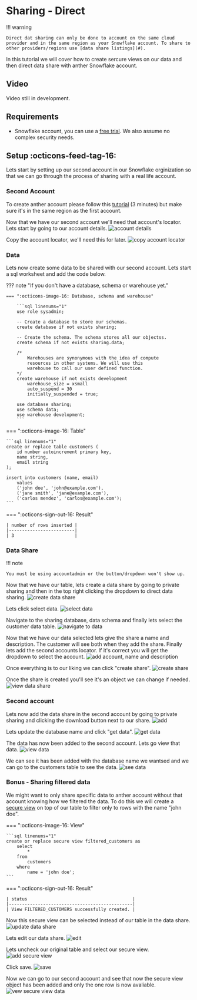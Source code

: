 # Sharing - Direct
!!! warning 

    Direct dat sharing can only be done to account on the same cloud provider and in the same region as your Snowflake account. To share to other providers/regions use [data share listings](#).

In this tutorial we will cover how to create sercure views on our data and then direct data share with anther Snowflake account.

## Video
Video still in development.

## Requirements
- Snowflake account, you can use a [free trial](https://signup.snowflake.com/). We also assume no complex security needs.

## Setup  :octicons-feed-tag-16:
Lets start by setting up our second account in our Snowflake orginization so that we can go through the process of sharing with a real life account.

### Second Account
To create anther account please follow this [tutorial](https://sfc-gh-dwilczak.github.io/tutorials/configurations/account/add/) (3 minutes) but make sure it's in the same region as the first account.

Now that we have our second account we'll need that account's locator. Lets start by going to our account details.
![account details](images/01.png)

Copy the account locator, we'll need this for later.
![copy account locator](images/02.png)


### Data
Lets now create some data to be shared with our second account. Lets start a sql worksheet and add the code below.

??? note "If you don't have a database, schema or warehouse yet."

    === ":octicons-image-16: Database, schema and warehouse"

        ```sql linenums="1"
        use role sysadmin;
        
        -- Create a database to store our schemas.
        create database if not exists sharing;

        -- Create the schema. The schema stores all our objectss.
        create schema if not exists sharing.data;

        /*
            Warehouses are synonymous with the idea of compute
            resources in other systems. We will use this
            warehouse to call our user defined function.
        */
        create warehouse if not exists development 
            warehouse_size = xsmall
            auto_suspend = 30
            initially_suspended = true;

        use database sharing;
        use schema data;
        use warehouse development;
        ```


=== ":octicons-image-16: Table"

    ```sql linenums="1"  
    create or replace table customers (
        id number autoincrement primary key,
        name string,
        email string
    );

    insert into customers (name, email)
        values
        ('john doe', 'john@example.com'),
        ('jane smith', 'jane@example.com'),
        ('carlos mendez', 'carlos@example.com');
    ```

=== ":octicons-sign-out-16: Result"

    | number of rows inserted |
    |-------------------------|
    | 3                       |

### Data Share
!!! note

    You must be using accountadmin or the button/dropdown won't show up. 

Now that we have our table, lets create a data share by going to private sharing and then in the top right clicking the dropdown to direct data sharing.
![create data share](images/03.png)

Lets click select data.
![select data](images/04.png)

Navigate to the sharing database, data schema and finally lets select the customer data table.
![navigate to data](images/05.png)

Now that we have our data selected lets give the share a name and description. The customer will see both when they add the share. Finally lets add the second accounts locator. If it's correct you will get the dropdown to select the account.
![add account, name and description](images/06.png)

Once everything is to our liking we can click "create share".
![create share](images/07.png)

Once the share is created you'll see it's an object we can change if needed.
![view data share](images/08.png)

### Second account
Lets now add the data share in the second account by going to private sharing and clicking the download button next to our share.
![add](images/09.png)

Lets update the database name and click "get data".
![get data](images/10.png)

The data has now been added to the second account. Lets go view that data.
![view data](images/11.png)

We can see it has been added with the database name we wantsed and we can go to the customers table to see the data.
![see data](images/12.png)

### Bonus - Sharing filtered data
We might want to only share specific data to anther account without that account knowing how we filtered the data. To do this we will create a [secure view](https://docs.snowflake.com/en/user-guide/views-secure) on top of our table to filter only to rows with the name "john doe".

=== ":octicons-image-16: View"

    ```sql linenums="1"  
    create or replace secure view filtered_customers as
        select
            *
        from
            customers
        where
            name = 'john doe';
    ```

=== ":octicons-sign-out-16: Result"

    | status                                        |
    |-----------------------------------------------|
    | View FILTERED_CUSTOMERS successfully created. |

Now this secure view can be selected instead of our table in the data share.
![update data share](images/13.png)

Lets edit our data share.
![edit](images/14.png)

Lets uncheck our original table and select our secure view.
![add secure view](images/15.png)

Click save.
![save](images/16.png)

Now we can go to our second account and see that now the secure view object has been added and only the one row is now avaliable.
![vew secure view data](images/17.png)